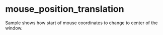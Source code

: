 # mouse_position_translation

Sample shows how start of mouse coordinates to change to center of the window.
